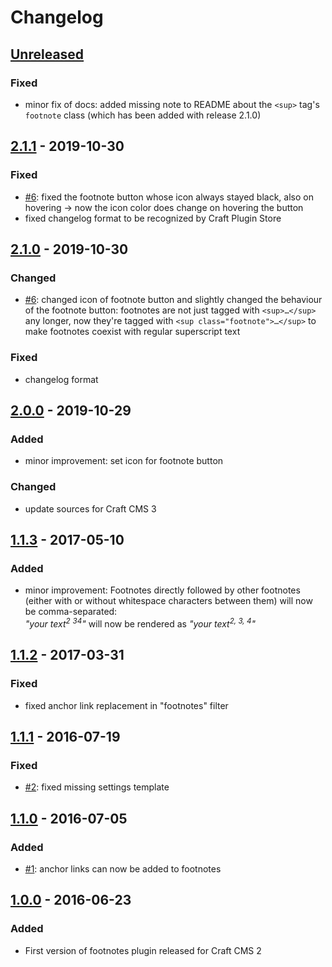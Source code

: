 # Changelog

## [Unreleased](https://github.com/Vierbeuter/craft-footnotes/compare/master...develop)

### Fixed
 - minor fix of docs: added missing note to README about the `<sup>` tag's `footnote` class (which has been added with release 2.1.0)

## [2.1.1](https://github.com/Vierbeuter/craft-footnotes/releases/tag/2.1.1) - 2019-10-30

### Fixed
 - [#6](https://github.com/Vierbeuter/craft-footnotes/issues/6): fixed the footnote button whose icon always stayed black, also on hovering &rarr; now the icon color does change on hovering the button
 - fixed changelog format to be recognized by Craft Plugin Store

## [2.1.0](https://github.com/Vierbeuter/craft-footnotes/releases/tag/2.1.0) - 2019-10-30

### Changed
 - [#6](https://github.com/Vierbeuter/craft-footnotes/issues/6): changed icon of footnote button and slightly changed the behaviour of the footnote button: footnotes are not just tagged with `<sup>…</sup>` any longer, now they're tagged with `<sup class="footnote">…</sup>` to make footnotes coexist with regular superscript text

### Fixed
 - changelog format

## [2.0.0](https://github.com/Vierbeuter/craft-footnotes/releases/tag/2.0.0) - 2019-10-29

### Added
 - minor improvement: set icon for footnote button

### Changed
 - update sources for Craft CMS 3

## [1.1.3](https://github.com/Vierbeuter/craft-footnotes/releases/tag/1.1.3) - 2017-05-10

### Added
 - minor improvement: Footnotes directly followed by other footnotes (either with or without whitespace characters between them) will now be comma-separated:  
*"your text<sup>2</sup> <sup>3</sup><sup>4</sup>"* will now be rendered as *"your text<sup>2, 3, 4</sup>"*

## [1.1.2](https://github.com/Vierbeuter/craft-footnotes/releases/tag/1.1.2) - 2017-03-31

### Fixed
 - fixed anchor link replacement in "footnotes" filter

## [1.1.1](https://github.com/Vierbeuter/craft-footnotes/releases/tag/1.1.1) - 2016-07-19

### Fixed
- [#2](https://github.com/Vierbeuter/craft-footnotes/issues/2): fixed missing settings template

## [1.1.0](https://github.com/Vierbeuter/craft-footnotes/releases/tag/1.1.0) - 2016-07-05

### Added
 - [#1](https://github.com/Vierbeuter/craft-footnotes/issues/1): anchor links can now be added to footnotes

## [1.0.0](https://github.com/Vierbeuter/craft-footnotes/releases/tag/1.0.0) - 2016-06-23

### Added
- First version of footnotes plugin released for Craft CMS 2

